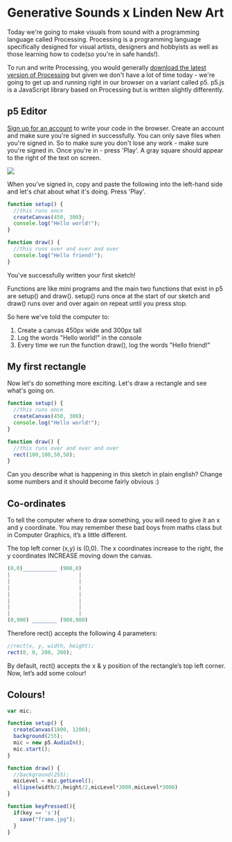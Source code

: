 # Generative Sounds x Linden New Art

Today we're going to make visuals from sound with a programming language called Processing.
Processing is a programming language specifically designed for visual artists, designers and hobbyists as well as those learning how to code(so you're in safe hands!).

To run and write Processing, you would generally [download the latest version of Processing](https://processing.org/download/) but given we don't have a lot of time today - we're going to get up and running right in our browser on a variant called p5. p5.js is a JavaScript library based on Processing but is written slightly differently.

## p5 Editor
[Sign up for an account](https://editor.p5js.org/) to write your code in the browser. Create an account and make sure you're signed in successfully. You can only save files when you're signed in. So to make sure you don't lose any work - make sure you're signed in. Once you're in - press 'Play'. A gray square should appear to the right of the text on screen.

![](https://i.imgur.com/uvsn0PS.png)

When you've signed in, copy and paste the following into the left-hand side and let's chat about what it's doing. Press 'Play'.

```javascript
function setup() {
  //this runs once
  createCanvas(450, 300);
  console.log("Hello world!");
}

function draw() {
  //this runs over and over and over
  console.log("Hello friend!");
}
```

You've successfully written your first sketch!

Functions are like mini programs and the main two functions that exist in p5 are setup() and draw(). setup() runs once at the start of our sketch and draw() runs over and over again on repeat until you press stop.

So here we've told the computer to:
1. Create a canvas 450px wide and 300px tall
2. Log the words "Hello world!" in the console
3. Every time we run the function draw(), log the words "Hello friend!"

## My first rectangle
Now let's do something more exciting. Let's draw a rectangle and see what's going on.

```javascript
function setup() {
  //this runs once
  createCanvas(450, 300);
  console.log("Hello world!");
}

function draw() {
  //this runs over and over and over
  rect(100,100,50,50);
}
```

Can you describe what is happening in this sketch in plain english? Change some numbers and it should become fairly obvious :)

## Co-ordinates

To tell the computer where to draw something, you will need to give it an x and y coordinate. You may remember these bad boys from maths class but in Computer Graphics, it’s a little different.

The top left corner (x,y) is (0,0). The x coordinates increase to the right, the y coordinates INCREASE moving down the canvas.

```javascript
(0,0)___________ (900,0)
|                      |
|                      |
|                      |
|                      |
|                      |
|                      |
|                      |
(0,900) ________ (900,900)
```

Therefore rect() accepts the following 4 parameters:

```javascript
//rect(x, y, width, height);
rect(0, 0, 200, 200);
```

By default, rect() accepts the x & y position of the rectangle’s top left corner.
Now, let’s add some colour!

## Colours!


```javascript
var mic;

function setup() {
  createCanvas(1800, 1200);
  background(255);
  mic = new p5.AudioIn();
  mic.start();
}

function draw() {
  //background(255);
  micLevel = mic.getLevel();
  ellipse(width/2,height/2,micLevel*3000,micLevel*3000)
}

function keyPressed(){
  if(key == 's'){
    save("frame.jpg");
  }
}
```
